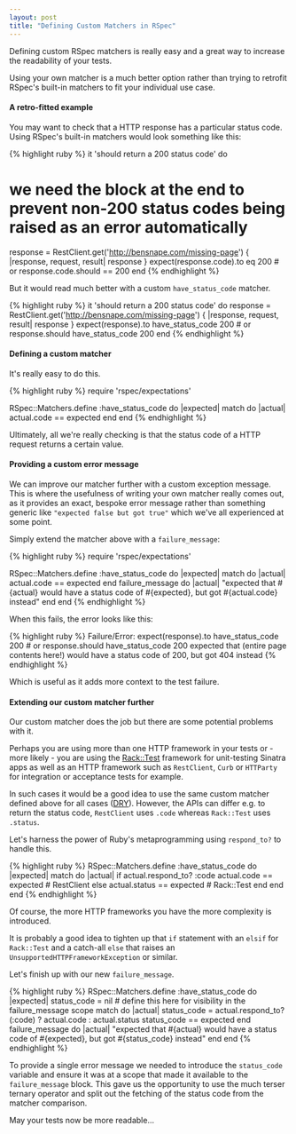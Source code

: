 ```yaml
---
layout: post
title: "Defining Custom Matchers in RSpec"
---
```


Defining custom RSpec matchers is really easy and a great way to increase the readability of your tests.
 
Using your own matcher is a much better option rather than trying to retrofit RSpec's built-in matchers to fit your
 individual use case.
 
#### A retro-fitted example

You may want to check that a HTTP response has a particular status code. Using RSpec's built-in matchers would look 
something like this:

{% highlight ruby %}
it 'should return a 200 status code' do
  # we need the block at the end to prevent non-200 status codes being raised as an error automatically
  response = RestClient.get('http://bensnape.com/missing-page') { |response, request, result| response } 
  expect(response.code).to eq 200 # or response.code.should == 200
end
{% endhighlight %}

But it would read much better with a custom `have_status_code` matcher.

{% highlight ruby %}
it 'should return a 200 status code' do
  response = RestClient.get('http://bensnape.com/missing-page') { |response, request, result| response } 
  expect(response).to have_status_code 200 # or response.should have_status_code 200
end
{% endhighlight %}

#### Defining a custom matcher

It's really easy to do this.

{% highlight ruby %}
require 'rspec/expectations'

RSpec::Matchers.define :have_status_code do |expected|
  match do |actual|
    actual.code == expected
  end
end
{% endhighlight %}

Ultimately, all we're really checking is that the status code of a HTTP request returns a certain value.

#### Providing a custom error message

We can improve our matcher further with a custom exception message. This is where the usefulness of writing your own
 matcher really comes out, as it provides an exact, bespoke error message rather than something generic like 
 `"expected false but got true"` which we've all experienced at some point.
 
Simply extend the matcher above with a `failure_message`:

{% highlight ruby %}
require 'rspec/expectations'

RSpec::Matchers.define :have_status_code do |expected|
  match do |actual|
    actual.code == expected
  end
  failure_message do |actual|
    "expected that #{actual} would have a status code of #{expected}, but got #{actual.code} instead"
  end
end
{% endhighlight %}

When this fails, the error looks like this:

{% highlight ruby %}
Failure/Error: expect(response).to have_status_code 200 # or response.should have_status_code 200
       expected that (entire page contents here!) would have a status code of 200, but got 404 instead
{% endhighlight %}

Which is useful as it adds more context to the test failure.

#### Extending our custom matcher further

Our custom matcher does the job but there are some potential problems with it.

Perhaps you are using more than one HTTP framework in your tests or - more likely - you are using the 
[Rack::Test](http://www.sinatrarb.com/testing.html) framework for unit-testing Sinatra apps as well as an HTTP framework
 such as `RestClient`, `Curb` or `HTTParty` for integration or acceptance tests for example.
 
In such cases it would be a good idea to use the same custom matcher defined above for all cases 
([DRY](http://en.wikipedia.org/wiki/Don't_repeat_yourself)). However, the APIs can differ e.g. to return the status 
code, `RestClient` uses `.code` whereas `Rack::Test` uses `.status`.
 
Let's harness the power of Ruby's metaprogramming using `respond_to?` to handle this.

{% highlight ruby %}
RSpec::Matchers.define :have_status_code do |expected|
  match do |actual|
    if actual.respond_to? :code
      actual.code == expected # RestClient
    else
      actual.status == expected # Rack::Test
    end
  end
end
{% endhighlight %}

Of course, the more HTTP frameworks you have the more complexity is introduced. 

It is probably a good idea to tighten up that `if` statement with an `elsif` for `Rack::Test` and a catch-all `else` 
that raises an `UnsupportedHTTPFrameworkException` or similar.

Let's finish up with our new `failure_message`.

{% highlight ruby %}
RSpec::Matchers.define :have_status_code do |expected|
  status_code = nil # define this here for visibility in the failure_message scope
  match do |actual|
    status_code = actual.respond_to?(:code) ? actual.code : actual.status
    status_code == expected
  end
  failure_message do |actual|
    "expected that #{actual} would have a status code of #{expected}, but got #{status_code} instead"
  end
end
{% endhighlight %}

To provide a single error message we needed to introduce the `status_code` variable and ensure it was at a scope that 
made it available to the `failure_message` block. This gave us the opportunity to use the much terser ternary operator 
and split out the fetching of the status code from the matcher comparison.

May your tests now be more readable...
